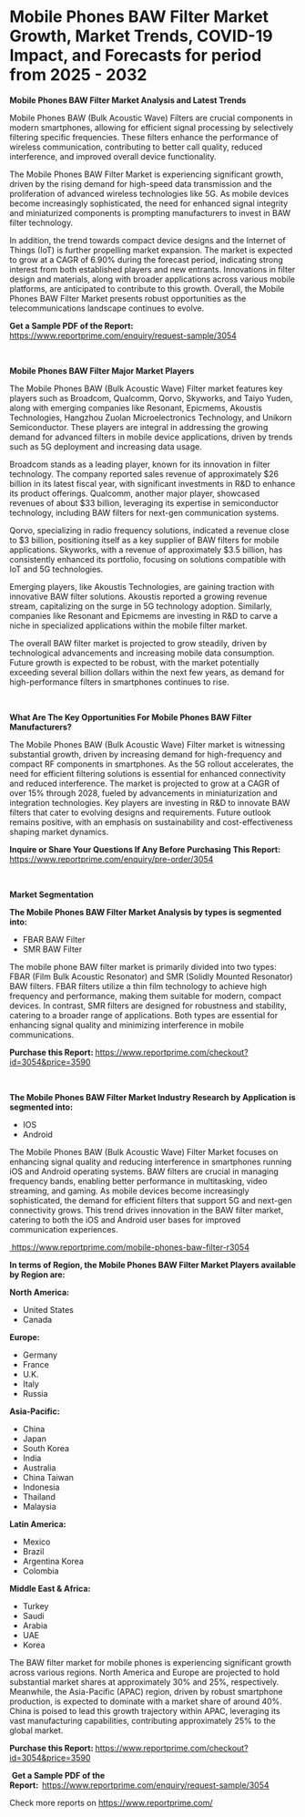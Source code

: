 <p><h1>Mobile Phones BAW Filter Market Growth, Market Trends, COVID-19 Impact, and Forecasts for period from 2025 - 2032</h1></p><p><strong>Mobile Phones BAW Filter Market Analysis and Latest Trends</strong></p>
<p><p>Mobile Phones BAW (Bulk Acoustic Wave) Filters are crucial components in modern smartphones, allowing for efficient signal processing by selectively filtering specific frequencies. These filters enhance the performance of wireless communication, contributing to better call quality, reduced interference, and improved overall device functionality.</p><p>The Mobile Phones BAW Filter Market is experiencing significant growth, driven by the rising demand for high-speed data transmission and the proliferation of advanced wireless technologies like 5G. As mobile devices become increasingly sophisticated, the need for enhanced signal integrity and miniaturized components is prompting manufacturers to invest in BAW filter technology.</p><p>In addition, the trend towards compact device designs and the Internet of Things (IoT) is further propelling market expansion. The market is expected to grow at a CAGR of 6.90% during the forecast period, indicating strong interest from both established players and new entrants. Innovations in filter design and materials, along with broader applications across various mobile platforms, are anticipated to contribute to this growth. Overall, the Mobile Phones BAW Filter Market presents robust opportunities as the telecommunications landscape continues to evolve.</p></p>
<p><strong>Get a Sample PDF of the Report:&nbsp;</strong> <a href="https://www.reportprime.com/enquiry/request-sample/3054?utm_campaign=1743&utm_medium=2&utm_source=Github&utm_content=ia&utm_term=18032025&utm_id=mobile-phones-baw-filter">https://www.reportprime.com/enquiry/request-sample/3054</a></p>
<p>&nbsp;</p>
<p><strong>Mobile Phones BAW Filter Major Market Players</strong></p>
<p><p>The Mobile Phones BAW (Bulk Acoustic Wave) Filter market features key players such as Broadcom, Qualcomm, Qorvo, Skyworks, and Taiyo Yuden, along with emerging companies like Resonant, Epicmems, Akoustis Technologies, Hangzhou Zuolan Microelectronics Technology, and Unikorn Semiconductor. These players are integral in addressing the growing demand for advanced filters in mobile device applications, driven by trends such as 5G deployment and increasing data usage.</p><p>Broadcom stands as a leading player, known for its innovation in filter technology. The company reported sales revenue of approximately $26 billion in its latest fiscal year, with significant investments in R&D to enhance its product offerings. Qualcomm, another major player, showcased revenues of about $33 billion, leveraging its expertise in semiconductor technology, including BAW filters for next-gen communication systems.</p><p>Qorvo, specializing in radio frequency solutions, indicated a revenue close to $3 billion, positioning itself as a key supplier of BAW filters for mobile applications. Skyworks, with a revenue of approximately $3.5 billion, has consistently enhanced its portfolio, focusing on solutions compatible with IoT and 5G technologies.</p><p>Emerging players, like Akoustis Technologies, are gaining traction with innovative BAW filter solutions. Akoustis reported a growing revenue stream, capitalizing on the surge in 5G technology adoption. Similarly, companies like Resonant and Epicmems are investing in R&D to carve a niche in specialized applications within the mobile filter market.</p><p>The overall BAW filter market is projected to grow steadily, driven by technological advancements and increasing mobile data consumption. Future growth is expected to be robust, with the market potentially exceeding several billion dollars within the next few years, as demand for high-performance filters in smartphones continues to rise.</p></p>
<p>&nbsp;</p>
<p><strong>What Are The Key Opportunities For Mobile Phones BAW Filter Manufacturers?</strong></p>
<p><p>The Mobile Phones BAW (Bulk Acoustic Wave) Filter market is witnessing substantial growth, driven by increasing demand for high-frequency and compact RF components in smartphones. As the 5G rollout accelerates, the need for efficient filtering solutions is essential for enhanced connectivity and reduced interference. The market is projected to grow at a CAGR of over 15% through 2028, fueled by advancements in miniaturization and integration technologies. Key players are investing in R&D to innovate BAW filters that cater to evolving designs and requirements. Future outlook remains positive, with an emphasis on sustainability and cost-effectiveness shaping market dynamics.</p></p>
<p><strong>Inquire or Share Your Questions If Any Before Purchasing This Report:</strong> <a href="https://www.reportprime.com/enquiry/pre-order/3054?utm_campaign=1743&utm_medium=2&utm_source=Github&utm_content=ia&utm_term=18032025&utm_id=mobile-phones-baw-filter">https://www.reportprime.com/enquiry/pre-order/3054</a></p>
<p>&nbsp;</p>
<p><strong>Market Segmentation</strong></p>
<p><strong>The Mobile Phones BAW Filter Market Analysis by types is segmented into:</strong></p>
<p><ul><li>FBAR BAW Filter</li><li>SMR BAW Filter</li></ul></p>
<p><p>The mobile phone BAW filter market is primarily divided into two types: FBAR (Film Bulk Acoustic Resonator) and SMR (Solidly Mounted Resonator) BAW filters. FBAR filters utilize a thin film technology to achieve high frequency and performance, making them suitable for modern, compact devices. In contrast, SMR filters are designed for robustness and stability, catering to a broader range of applications. Both types are essential for enhancing signal quality and minimizing interference in mobile communications.</p></p>
<p><strong>Purchase this Report:&nbsp;</strong><a href="https://www.reportprime.com/checkout?id=3054&price=3590&utm_campaign=1743&utm_medium=2&utm_source=Github&utm_content=ia&utm_term=18032025&utm_id=mobile-phones-baw-filter">https://www.reportprime.com/checkout?id=3054&price=3590</a></p>
<p>&nbsp;</p>
<p><strong>The Mobile Phones BAW Filter Market Industry Research by Application is segmented into:</strong></p>
<p><ul><li>IOS</li><li>Android</li></ul></p>
<p><p>The Mobile Phones BAW (Bulk Acoustic Wave) Filter Market focuses on enhancing signal quality and reducing interference in smartphones running iOS and Android operating systems. BAW filters are crucial in managing frequency bands, enabling better performance in multitasking, video streaming, and gaming. As mobile devices become increasingly sophisticated, the demand for efficient filters that support 5G and next-gen connectivity grows. This trend drives innovation in the BAW filter market, catering to both the iOS and Android user bases for improved communication experiences.</p></p>
<p><a href="https://www.reportprime.com/mobile-phones-baw-filter-r3054?utm_campaign=1743&utm_medium=2&utm_source=Github&utm_content=ia&utm_term=18032025&utm_id=mobile-phones-baw-filter">&nbsp;https://www.reportprime.com/mobile-phones-baw-filter-r3054</a></p>
<p><strong>In terms of Region, the Mobile Phones BAW Filter Market Players available by Region are:</strong></p>
<p>
    <p> <strong> North America: </strong>
        <ul>
            <li>United States</li>
            <li>Canada</li>
        </ul>
        </p> 
    <p> <strong> Europe: </strong>
        <ul>
            <li>Germany</li>
            <li>France</li>
            <li>U.K.</li>
            <li>Italy</li>
            <li>Russia</li>
        </ul>
        </p> 
    <p> <strong> Asia-Pacific: </strong>
        <ul>
            <li>China</li>
            <li>Japan</li>
            <li>South Korea</li>
            <li>India</li>
            <li>Australia</li>
            <li>China Taiwan</li>
            <li>Indonesia</li>
            <li>Thailand</li>
            <li>Malaysia</li>
        </ul>
        </p> 
    <p> <strong> Latin America: </strong>
        <ul>
            <li>Mexico</li>
            <li>Brazil</li>
            <li>Argentina Korea</li>
            <li>Colombia</li>
        </ul>
        </p> 
    <p> <strong> Middle East & Africa: </strong>
        <ul>
            <li>Turkey</li>
            <li>Saudi</li>
            <li>Arabia</li>
            <li>UAE</li>
            <li>Korea</li>
        </ul>
    </p>
    </p>
<p><p>The BAW filter market for mobile phones is experiencing significant growth across various regions. North America and Europe are projected to hold substantial market shares at approximately 30% and 25%, respectively. Meanwhile, the Asia-Pacific (APAC) region, driven by robust smartphone production, is expected to dominate with a market share of around 40%. China is poised to lead this growth trajectory within APAC, leveraging its vast manufacturing capabilities, contributing approximately 25% to the global market.</p></p>
<p><strong>Purchase this Report: </strong><a href="https://www.reportprime.com/checkout?id=3054&price=3590&utm_campaign=1743&utm_medium=2&utm_source=Github&utm_content=ia&utm_term=18032025&utm_id=mobile-phones-baw-filter">https://www.reportprime.com/checkout?id=3054&price=3590</a></p>
<p>&nbsp;<strong>Get a Sample PDF of the Report:&nbsp;&nbsp;</strong><a href="https://www.reportprime.com/enquiry/request-sample/3054?utm_campaign=1743&utm_medium=2&utm_source=Github&utm_content=ia&utm_term=18032025&utm_id=mobile-phones-baw-filter">https://www.reportprime.com/enquiry/request-sample/3054</a></p>
<p><strong></strong></p>
<p>Check more reports on <a href="https://www.reportprime.com/?utm_campaign=1743&utm_medium=2&utm_source=Github&utm_content=ia&utm_term=18032025&utm_id=mobile-phones-baw-filter">https://www.reportprime.com/</a></p>